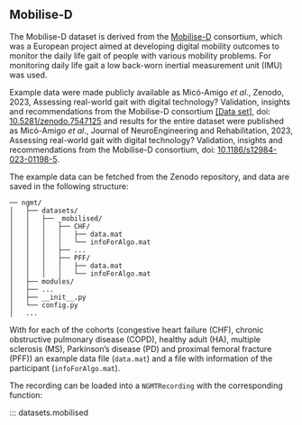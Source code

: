 ## Mobilise-D

The Mobilise-D dataset is derived from the [Mobilise-D](https://mobilise-d.eu/) consortium, which was a European project aimed at developing digital mobility outcomes to monitor the daily life gait of people with various mobility problems. For monitoring daily life gait a low back-worn inertial measurement unit (IMU) was used. 

Example data were made publicly available as Micó-Amigo *et al*., Zenodo, 2023, Assessing real-world gait with digital technology? Validation, insights and recommendations from the Mobilise-D consortium [[Data set]](https://zenodo.org/records/7547125), doi: [10.5281/zenodo.7547125](https://doi.org/10.5281/zenodo.7547125) and results for the entire dataset were published as Micó-Amigo *et al*., Journal of NeuroEngineering and Rehabilitation, 2023, Assessing real-world gait with digital technology? Validation, insights and recommendations from the Mobilise-D consortium, doi: [10.1186/s12984-023-01198-5](https://doi.org/10.1186/s12984-023-01198-5).

The example data can be fetched from the Zenodo repository, and data are saved in the following structure:
```
── ngmt/
│   ├── datasets/
│   │   ├── _mobilised/
│   │   │   ├── CHF/
│   │   │   │   ├── data.mat
│   │   │   │   └── infoForAlgo.mat
│   │   │   ├── ...
│   │   │   ├── PFF/
│   │   │   │   ├── data.mat
│   │   │   │   └── infoForAlgo.mat
│   ├── modules/
│   ├── ...
│   ├── __init__.py
│   └── config.py
│   ...
```

With for each of the cohorts (congestive heart failure (CHF), chronic obstructive pulmonary disease (COPD), healthy adult (HA), multiple sclerosis (MS), Parkinson’s disease (PD) and proximal femoral fracture (PFF)) an example data file (`data.mat`) and a file with information of the participant (`infoForAlgo.mat`). 

The recording can be loaded into a `NGMTRecording` with the corresponding function:


::: datasets.mobilised
